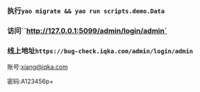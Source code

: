 ### 执行`yao migrate && yao run scripts.demo.Data`
### 访问``http://127.0.0.1:5099/admin/login/admin`

### 线上地址`https://bug-check.iqka.com/admin/login/admin`

账号:xiang@iqka.com

密码:A123456p+